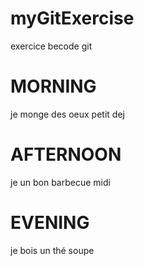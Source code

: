 # myGitExercise

exercice becode git

# MORNING

je monge des oeux
petit dej

# AFTERNOON

je un bon barbecue
midi

# EVENING

je bois un thé
soupe